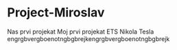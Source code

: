 # Project-Miroslav
Nas prvi projekat
Moj prvi projekat
ETS Nikola Tesla
engrgbvergboenotngbgbrejkengrgbvergboenotngbgbrejk
